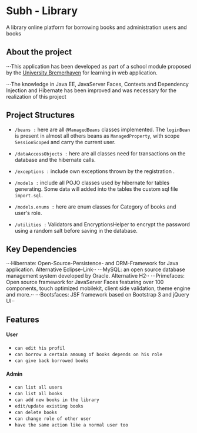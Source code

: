 # Subh - Library
A library online platform for borrowing books and administration users and books
 
## About the project
⋅⋅⋅This application has been developed as part of a school module proposed by the [University Bremerhaven](https://www.hs-bremerhaven.de/start/) for learning in web application.

⋅⋅⋅The knowledge in Java EE, JavaServer Faces, Contexts and Dependency Injection and Hibernate has been improved and was necessary for the realization of this project

## Project Structures
* ``/beans :`` here are all ``@ManagedBeans`` classes implemented. The ``loginBean`` is present in almost all others beans as ``ManagedProperty``, with scope ``SessionScoped`` and carry the current user.

* ``/dataAccessObjects :`` here are all classes need for transactions on the database and the hibernate calls.

* ``/exceptions :`` include own exceptions thrown by the registration   .

* ``/models :`` include all POJO classes used by hibernate for tables generating. Some data will added into the tables the custom sql file ``import.sql``.

* ``/models.enums :`` here are enum classes for Category of books and user's role.

* ``/utilities :`` Validators and EncryptionsHelper to encrypt the password using a random salt before saving in the database.

## Key Dependencies
⋅⋅⋅Hibernate: Open-Source-Persistence- and ORM-Framework for Java application. Alternative Eclipse-Link⋅⋅
⋅⋅⋅MySQL: an open source database management system developed by Oracle. Alternative  H2⋅⋅
⋅⋅⋅Primefaces: Open source framework for JavaServer Faces featuring over 100 components, touch optimized mobilekit, client side validation, theme engine and more.⋅⋅
⋅⋅⋅Bootsfaces: JSF framework based on Bootstrap 3 and jQuery UI⋅⋅


## Features

#### User
* ``can edit his profil``
* ``can borrow a certain amoung of books depends on his role``
* ``can give back borrowed books``

#### Admin
* ``can list all users``
* ``can list all books``
* ``can add new books in the library``
* ``edit/update existing books``
* ``can delete books``
* ``can change role of other user``
* ``have the same action like a normal user too``
